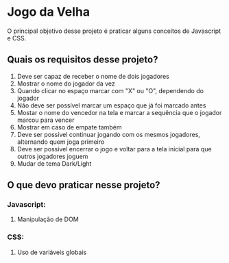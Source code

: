 # Jogo da Velha

O principal objetivo desse projeto é praticar alguns conceitos de Javascript e CSS. 

## Quais os requisitos desse projeto?
1. Deve ser capaz de receber o nome de dois jogadores
2. Mostrar o nome do jogador da vez
3. Quando clicar no espaço marcar com "X" ou "O", dependendo do jogador
4. Não deve ser possível marcar um espaço que já foi marcado antes
5. Mostar o nome do vencedor na tela e marcar a sequência que o jogador marcou para vencer
6. Mostrar em caso de empate também
7. Deve ser possível continuar jogando com os mesmos jogadores, alternando quem joga primeiro
8. Deve ser possível encerrar o jogo e voltar para a tela inicial para que outros jogadores joguem
9. Mudar de tema Dark/Light

## O que devo praticar nesse projeto?
### Javascript:
1. Manipulação de DOM

### CSS:
1. Uso de variáveis globais

